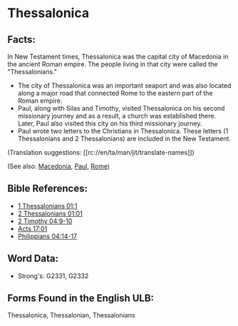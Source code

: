 # Thessalonica

## Facts:

In New Testament times, Thessalonica was the capital city of Macedonia in the ancient Roman empire. The people living in that city were called the "Thessalonians."

* The city of Thessalonica was an important seaport and was also located along a major road that connected Rome to the eastern part of the Roman empire.
* Paul, along with Silas and Timothy, visited Thessalonica on his second missionary journey and as a result, a church was established there. Later, Paul also visited this city on his third missionary journey.
* Paul wrote two letters to the Christians in Thessalonica. These letters (1 Thessalonians and 2 Thessalonians) are included in the New Testament.

(Translation suggestions: [[rc://en/ta/man/jit/translate-names]])

(See also: [Macedonia](../names/macedonia.md), [Paul](../names/paul.md), [Rome](../names/rome.md))

## Bible References:

* [1 Thessalonians 01:1](rc://en/tn/help/1th/01/01)
* [2 Thessalonians 01:01](rc://en/tn/help/2th/01/01)
* [2 Timothy 04:9-10](rc://en/tn/help/2ti/04/09)
* [Acts 17:01](rc://en/tn/help/act/17/01)
* [Philippians 04:14-17](rc://en/tn/help/php/04/14)

## Word Data:

* Strong's: G2331, G2332

## Forms Found in the English ULB:

Thessalonica, Thessalonian, Thessalonians
